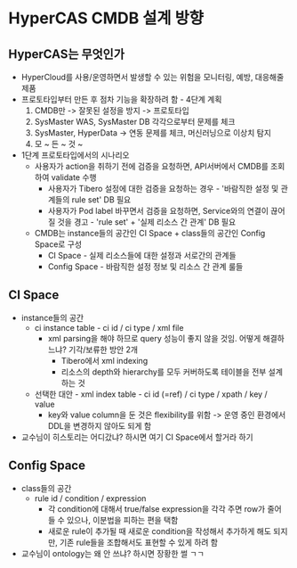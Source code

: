 # HyperCAS CMDB 설계 방향

## HyperCAS는 무엇인가

- HyperCloud를 사용/운영하면서 발생할 수 있는 위험을 모니터링, 예방, 대응해줄 제품
- 프로토타입부터 만든 후 점차 기능을 확장하려 함 - 4단계 계획
  1. CMDB만 -> 잘못된 설정을 방지 -> 프로토타입
  2. SysMaster WAS, SysMaster DB 각각으로부터 문제를 체크
  3. SysMaster, HyperData -> 연동 문제를 체크, 머신러닝으로 이상치 탐지
  4. 모 ~ 든 ~ 것 ~
- 1단계 프로토타입에서의 시나리오
  - 사용자가 action을 취하기 전에 검증을 요청하면, API서버에서 CMDB를 조회하여 validate 수행
    - 사용자가 Tibero 설정에 대한 검증을 요청하는 경우 - '바람직한 설정 및 관계들의 rule set' DB 필요
    - 사용자가 Pod label 바꾸면서 검증을 요청하면, Service와의 연결이 끊어질 것을 경고 - 'rule set' + '실제 리소스 간 관계' DB 필요
  - CMDB는 instance들의 공간인 CI Space + class들의 공간인 Config Space로 구성
    - CI Space - 실제 리소스들에 대한 설정과 서로간의 관계들
    - Config Space - 바람직한 설정 정보 및 리소스 간 관계 룰들

## CI Space

- instance들의 공간
  - ci instance table - ci id / ci type / xml file
    - xml parsing을 해야 하므로 query 성능이 좋지 않을 것임. 어떻게 해결하느냐? 기각/보류한 방안 2개
      - Tibero에서 xml indexing
      - 리소스의 depth와 hierarchy를 모두 커버하도록 테이블을 전부 설계하는 것
  - 선택한 대안 - xml index table - ci id (=ref) / ci type / xpath / key / value
    - key와 value column을 둔 것은 flexibility를 위함 -> 운영 중인 환경에서 DDL을 변경하지 않아도 되게 함
- 교수님이 히스토리는 어디갔냐? 하시면 여기 CI Space에서 할거라 하기
 
## Config Space

- class들의 공간
  - rule id / condition / expression
    - 각 condition에 대해서 true/false expression을 각각 주면 row가 줄어들 수 있으나, 이분법을 피하는 편을 택함
    - 새로운 rule이 추가될 때 새로운 condition을 작성해서 추가하게 해도 되지만, 기존 rule들을 조합해서도 표현할 수 있게 하려 함
- 교수님이 ontology는 왜 안 쓰냐? 하시면 장황한 썰 ㄱㄱ
